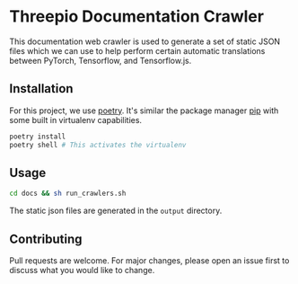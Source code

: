 # Threepio Documentation Crawler

This documentation web crawler is used to generate a set of static JSON files which we can use to help perform certain automatic translations between PyTorch, Tensorflow, and Tensorflow.js.

## Installation

For this project, we use [poetry](https://python-poetry.org/). It's similar the package manager [pip](https://pip.pypa.io/en/stable/) with some built in virtualenv capabilities.

```bash
poetry install
poetry shell # This activates the virtualenv
```

## Usage

```bash
cd docs && sh run_crawlers.sh
```
The static json files are generated in the `output` directory.

## Contributing
Pull requests are welcome. For major changes, please open an issue first to discuss what you would like to change.